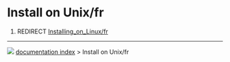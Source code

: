 # Install on Unix/fr
1.  REDIRECT [Installing_on_Linux/fr](Installing_on_Linux/fr.md)



---
![](images/Right_arrow.png) [documentation index](../README.md) > Install on Unix/fr
